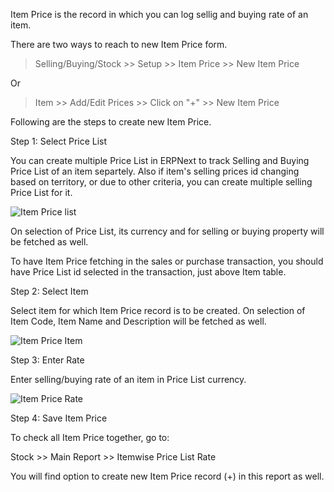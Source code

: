 Item Price is the record in which you can log sellig and buying rate of an item.

There are two ways to reach to new Item Price form.

> Selling/Buying/Stock >> Setup >> Item Price >> New Item Price

Or

> Item >> Add/Edit Prices >> Click on "+"  >> New Item Price

Following are the steps to create new Item Price.

Step 1: Select Price List

You can create multiple Price List in ERPNext to track Selling and Buying Price List of an item separtely. Also if item's selling prices id changing based on territory, or due to other criteria, you can create multiple selling Price List for it.

![Item Price list](assets/erpnext_org/images/erpnext/item-price-list.png)

On selection of Price List, its currency and for selling or buying property will be fetched as well.

To have Item Price fetching in the sales or purchase transaction, you should have Price List id selected in the transaction, just above Item table.

Step 2: Select Item

Select item for which Item Price record is to be created. On selection of Item Code, Item Name and Description will be fetched as well.

![Item Price Item](assets/erpnext_org/images/erpnext/item-price-item.png)

Step 3: Enter Rate

Enter selling/buying rate of an item in Price List currency.

![Item Price Rate](assets/erpnext_org/images/erpnext/item-price-rate.png)

Step 4: Save Item Price

To check all Item Price together, go to:

Stock >> Main Report >> Itemwise Price List Rate

You will find option to create new Item Price record (+) in this report as well.